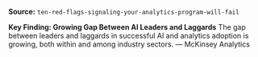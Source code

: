 **Source:** `ten-red-flags-signaling-your-analytics-program-will-fail`

**Key Finding: Growing Gap Between AI Leaders and Laggards**
The gap between leaders and laggards in successful AI and analytics adoption is growing, both within and among industry sectors. — McKinsey Analytics
